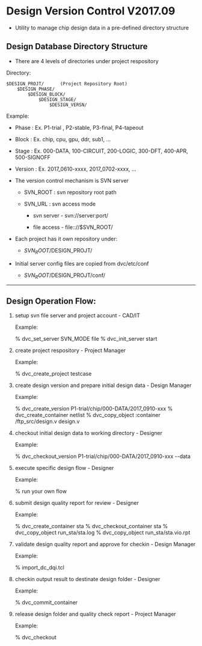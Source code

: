 # Design Version Control V2017.09

- Utility to manage chip design data in a pre-defined directory structure

## Design Database Directory Structure
- There are 4 levels of directories under project respository

Directory:

	$DESIGN_PROJT/		(Project Repository Root)
		$DESIGN_PHASE/
			$DESIGN_BLOCK/
				$DESIGN_STAGE/
					$DESIGN_VERSN/

Example:

  * Phase :
	Ex. P1-trial , P2-stable, P3-final, P4-tapeout

  * Block :
	Ex. chip, cpu, gpu, ddr, sub1, ...

  * Stage :
	Ex. 000-DATA, 100-CIRCUIT, 200-LOGIC, 300-DFT, 400-APR, 500-SIGNOFF

  * Version :
	Ex. 2017_0610-xxxx, 2017_0702-xxxx, ...


- The version control mechanism is SVN server

  * SVN_ROOT : svn repository root path

  * SVN_URL  : svn access mode

     * svn  server - svn://server:port/

     * file access - file:://$SVN_ROOT/

     
- Each project has it own repository under:

  * $SVN_ROOT/$DESIGN_PROJT/

- Initial server config files are copied from dvc/etc/conf

  * $SVN_ROOT/$DESIGN_PROJT/conf/
      

***
## Design Operation Flow:

1. setup svn file server and project account - CAD/IT

	Example:

	% dvc_set_server SVN_MODE file
	% dvc_init_server start


2. create project respository - Project Manager

	Example:

	% dvc_create_project testcase


3. create design version and prepare initial design data - Design Manager

	Example:

	% dvc_create_version P1-trial/chip/000-DATA/2017_0910-xxx
	% dvc_create_container netlist
	% dvc_copy_object :container /ftp_src/design.v design.v


4. checkout initial design data to working directory - Designer

	Example:

	% dvc_checkout_version P1-trial/chip/000-DATA/2017_0910-xxx --data


4. execute specific design flow - Designer 

	Example:

	% run your own flow


5. submit design quality report for review - Designer

	Example:

	% dvc_create_container     sta
	% dvc_checkout_container   sta
	% dvc_copy_object  	run_sta/sta.log
	% dvc_copy_object  	run_sta/sta.vio.rpt


6. validate design quality report and approve for checkin - Design Manager

	Example:

	% import_dc_dqi.tcl


7. checkin output result to destinate design folder - Designer

	Example:

	% dvc_commit_container


8. release design folder and quality check report - Project Manager

	Example:

	% dvc_checkout


